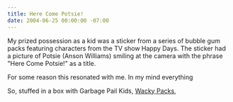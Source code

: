 ```yaml
---
title: Here Come Potsie!
date: 2004-06-25 00:00:00 -07:00
---
```


<p>
My prized possession as a kid was a sticker from a series of bubble gum packs featuring characters from the TV show Happy Days. The sticker had a picture of Potsie (Anson Williams) smiling at the camera with the phrase "Here Come Potsie!" as a title.
</p>
<p>
For some reason this resonated with me. In my mind everything

</p>
<p>
So, stuffed in a box with Garbage Pail Kids, <a href="http://www.stupid.com/stat/WACK.html">Wacky Packs</a>,
